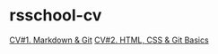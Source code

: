 # rsschool-cv
[CV#1. Markdown & Git](https://l-liubou.github.io/rsschool-cv/cv)
[CV#2. HTML, CSS & Git Basics](https://l-liubou.github.io/rsschool-cv/)